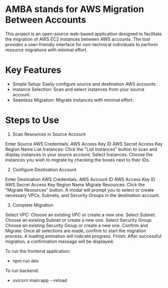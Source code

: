 
# AMBA stands for AWS Migration Between Accounts
This project is an open-source web-based application designed to facilitate the migration of AWS EC2 instances between AWS accounts. The tool provides a user-friendly interface for non-technical individuals to perform resource migrations with minimal effort.

# Key Features
- Simple Setup: Easily configure source and destination AWS accounts.
- Instance Selection: Scan and select instances from your source account.
- Seamless Migration: Migrate instances with minimal effort.

# Steps to Use
1. Scan Resources in Source Account

Enter Source AWS Credentials:
AWS Access Key ID
AWS Secret Access Key
Region Name
List Instances: Click the "List Instances" button to scan and display instances in your source account.
Select Instances: Choose the instances you wish to migrate by checking the boxes next to their IDs.

2. Configure Destination Account

Enter Destination AWS Credentials:
AWS Account ID
AWS Access Key ID
AWS Secret Access Key
Region Name
Migrate Resources: Click the "Migrate Resources" button. A modal will prompt you to select or create necessary VPCs, Subnets, and Security Groups in the destination account.

3. Complete Migration

Select VPC: Choose an existing VPC or create a new one.
Select Subnet: Choose an existing Subnet or create a new one.
Select Security Group: Choose an existing Security Group or create a new one.
Confirm and Migrate: Once all selections are made, confirm to start the migration process. A loading animation will indicate progress.
Finish: After successful migration, a confirmation message will be displayed.


To run the frontend application:
- npm run dev

To run backend:
- uvicorn main:app --reload

